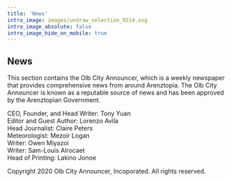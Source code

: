```yaml
---
title: 'News'
intro_image: images/undraw_selection_92i4.svg
intro_image_absolute: false
intro_image_hide_on_mobile: true
---
```

## News

This section contains the Olb City Announcer, which is a weekly newspaper that provides comprehensive news from around Arenztopia. The Olb City Announcer is known as a reputable source of news and has been approved by the Arenztopian Government.

CEO, Founder, and Head Writer: Tony Yuan    
Editor and Guest Author: Lorenzo Avila    
Head Journalist: Claire Peters    
Meteorologist:  Mezoir Logan    
Writer: Owen Miyazoi    
Writer: Sam-Louis Alrocaet    
Head of Printing: Lakino Jonoe    

Copyright 2020 Olb City Announcer, Incoporated. All rights reserved.


  
  
